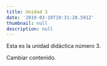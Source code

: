 ```yaml
---
title: Unidad 3
date: '2019-03-19T19:31:20.591Z'
thumbnail: null
description: null
---
```

Esta es la unidad didáctica número 3.

Cambiar contenido.